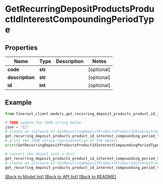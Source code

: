 # GetRecurringDepositProductsProductIdInterestCompoundingPeriodType


## Properties

Name | Type | Description | Notes
------------ | ------------- | ------------- | -------------
**code** | **str** |  | [optional] 
**description** | **str** |  | [optional] 
**id** | **int** |  | [optional] 

## Example

```python
from fineract_client.models.get_recurring_deposit_products_product_id_interest_compounding_period_type import GetRecurringDepositProductsProductIdInterestCompoundingPeriodType

# TODO update the JSON string below
json = "{}"
# create an instance of GetRecurringDepositProductsProductIdInterestCompoundingPeriodType from a JSON string
get_recurring_deposit_products_product_id_interest_compounding_period_type_instance = GetRecurringDepositProductsProductIdInterestCompoundingPeriodType.from_json(json)
# print the JSON string representation of the object
print(GetRecurringDepositProductsProductIdInterestCompoundingPeriodType.to_json())

# convert the object into a dict
get_recurring_deposit_products_product_id_interest_compounding_period_type_dict = get_recurring_deposit_products_product_id_interest_compounding_period_type_instance.to_dict()
# create an instance of GetRecurringDepositProductsProductIdInterestCompoundingPeriodType from a dict
get_recurring_deposit_products_product_id_interest_compounding_period_type_from_dict = GetRecurringDepositProductsProductIdInterestCompoundingPeriodType.from_dict(get_recurring_deposit_products_product_id_interest_compounding_period_type_dict)
```
[[Back to Model list]](../README.md#documentation-for-models) [[Back to API list]](../README.md#documentation-for-api-endpoints) [[Back to README]](../README.md)


